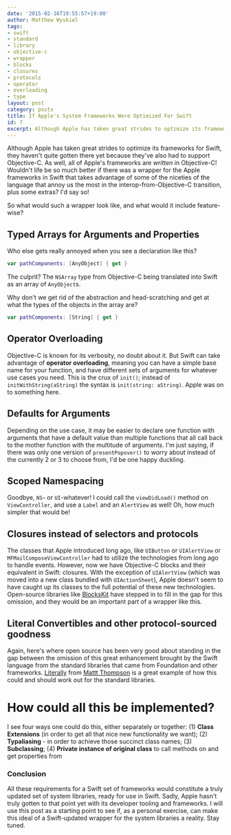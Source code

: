```yaml
---
date: '2015-02-16T19:55:57+19:00'
author: Matthew Wyskiel
tags:
- swift
- standard
- library
- objective-c
- wrapper
- blocks
- closures
- protocols
- operator
- overloading
- type
layout: post
category: posts
title: If Apple's System Frameworks Were Optimized For Swift
id: 7
excerpt: Although Apple has taken great strides to optimize its frameworks for Swift, they haven't quite gotten there yet because they've also had to support Objective-C. As well, all of Apple's frameworks are *written* in Objective-C! Wouldn't life be so much better if there was a wrapper for the Apple frameworks in Swift that takes advantage of some of the niceties of the language that annoy us the most in the interop-from-Objective-C transition, plus some extras? I'd say so!
---
```


Although Apple has taken great strides to optimize its frameworks for Swift, they haven't quite gotten there yet because they've also had to support Objective-C. As well, all of Apple's frameworks are *written* in Objective-C! Wouldn't life be so much better if there was a wrapper for the Apple frameworks in Swift that takes advantage of some of the niceties of the language that annoy us the most in the interop-from-Objective-C transition, plus some extras? I'd say so!

So what would such a wrapper look like, and what would it include feature-wise?


## Typed Arrays for Arguments and Properties
Who else gets really annoyed when you see a declaration like this?

~~~ swift
var pathComponents: [AnyObject] { get }
~~~

The culprit? The `NSArray` type from Objective-C being translated into Swift as an array of `AnyObject`s.

Why don't we get rid of the abstraction and head-scratching and get at what the types of the objects in the array are?

~~~ swift
var pathComponents: [String] { get }
~~~


## Operator Overloading
Objective-C is known for its verbosity, no doubt about it. But Swift can take advantage of **operator overloading**, meaning you can have a simple base name for your function, and have different sets of arguments for whatever use cases you need. This is the crux of `init()`; instead of `initWithString(aString)` the syntax is `init(string: aString)`. Apple was on to something here.

## Defaults for Arguments
Depending on the use case, it may be easier to declare one function with arguments that have a default value than multiple functions that all call back to the mother function with the multitude of arguments. I'm just saying, if there was only one version of `presentPopover()` to worry about instead of the currently 2 or 3 to choose from, I'd be one happy duckling.

## Scoped Namespacing
Goodbye, `NS`- or `UI`-whatever! I could call the `viewDidLoad()` method on `ViewController`, and use a `Label` and an `AlertView` as well! Oh, how much simpler that would be!

## Closures instead of selectors and protocols
The classes that Apple introduced long ago, like `UIButton` or `UIAlertView` or `MFMailComposeViewController` had to utilize the technologies from long ago to handle events. However, now we have Objective-C blocks and their equivalent in Swift: closures. With the exception of `UIAlertView` (which was moved into a new class bundled with `UIActionSheet`), Apple doesn't seem to have caught up its classes to the full potential of these new technologies. Open-source libraries like [BlocksKit](https://github.com/zwaldowski/BlocksKit) have stepped in to fill in the gap for this omission, and they would be an important part of a wrapper like this.

## Literal Convertibles and other protocol-sourced goodness
Again, here's where open source has been very good about standing in the gap between the omission of this great enhancement brought by the Swift language from the standard libraries that came from Foundation and other frameworks. [Literally](https://github.com/mattt/Literally) from [Mattt Thompson](http://mattt.me) is a great example of how this could and should work out for the standard libraries.

# How could all this be implemented?
I see four ways one could do this, either separately or together: (1) **Class Extensions** (in order to get all that nice new functionality we want); (2) **Typaliasing** - in order to achieve those succinct class names; (3) **Subclassing**; (4) **Private instance of original class** to call methods on and get properties from

### Conclusion
All these requirements for a Swift set of frameworks would constitute a truly updated set of system libraries, ready for use in Swift. Sadly, Apple hasn't truly gotten to that point yet with its developer tooling and frameworks. I will use this post as a starting point to see if, as a personal exercise, can make this ideal of a Swift-updated wrapper for the system libraries a reality. Stay tuned.
